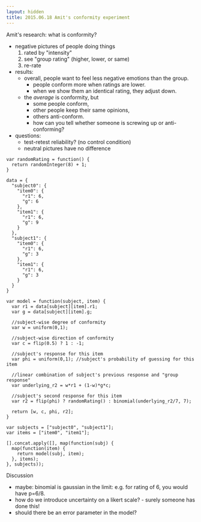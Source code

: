 ```yaml
---
layout: hidden
title: 2015.06.18 Amit's conformity experiment
---
```


Amit's research: what is conformity?

* negative pictures of people doing things
	1. rated by "intensity"
	2. see "group rating" (higher, lower, or same)
	3. re-rate
* results:
	- overall, people want to feel less negative emotions than the group.
		- people conform more when ratings are lower.
		- when we show them an identical rating, they adjust down.
	- the *average* is conformity, but
		- some people conform,
		- other people keep their same opinions,
		- others anti-conform.
		- how can you tell whether someone is screwing up or anti-conforming?
* questions:
	- test-retest reliability? (no control condition)
	- neutral pictures have no difference

~~~
var randomRating = function() {
  return randomInteger(8) + 1;
}

data = {
  "subject0": {
    "item0": {
      "r1": 6,
      "g": 6
    },
    "item1": {
      "r1": 6,
      "g": 9
    }
  },
  "subject1": {
    "item0": {
      "r1": 6,
      "g": 3
    },
    "item1": {
      "r1": 6,
      "g": 3
    }
  }
}

var model = function(subject, item) {
  var r1 = data[subject][item].r1;
  var g = data[subject][item].g;

  //subject-wise degree of conformity
  var w = uniform(0,1);

  //subject-wise direction of conformity
  var c = flip(0.5) ? 1 : -1;

  //subject's response for this item
  var phi = uniform(0,1); //subject's probability of guessing for this item

  //linear combination of subject's previous response and "group response"
  var underlying_r2 = w*r1 + (1-w)*g*c;

  //subject's second response for this item
  var r2 = flip(phi) ? randomRating() : binomial(underlying_r2/7, 7);

  return [w, c, phi, r2];
}

var subjects = ["subject0", "subject1"];
var items = ["item0", "item1"];

[].concat.apply([], map(function(subj) {
  map(function(item) {
    return model(subj, item);
  }, items);
}, subjects));
~~~

Discussion

* maybe: binomial is gaussian in the limit: e.g. for rating of 6, you would have p=6/8.
* how do we introduce uncertainty on a likert scale? - surely someone has done this!
* should there be an error parameter in the model?